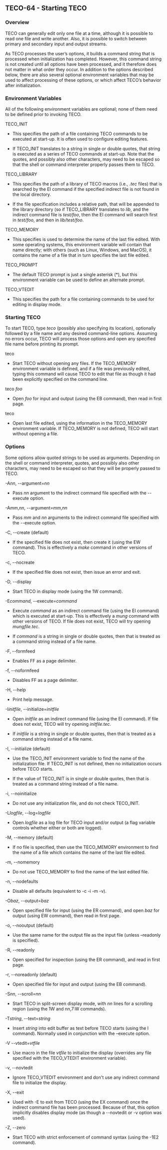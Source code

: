 ## TECO-64 - Starting TECO

### Overview

TECO can generally edit only one file at a time, although it is possible
to read one file and write another. Also, it is possible to switch between
primary and secondary input and output streams.

As TECO processes the user’s options, it builds a command string that is
processed when initialization has completed. However, this command string is
not created until all options have been processed, and it therefore does not
matter in what order they occur. In addition to the options described below,
there are also several optional environment variables that may be used to
affect processing of these options, or which affect TECO’s behavior after
initialization.

### Environment Variables

All of the following environment variables are optional; none of them need to
be defined prior to invoking TECO.

TECO_INIT
 - This specifies the path of a file containing TECO commands
to be executed at start-up. It is often used to configure editing features.

 - If TECO_INIT translates to a string in single or double quotes, that string
is executed as a series of TECO commands at start-up. Note that the quotes,
and possibly also other characters, may need to be escaped so that the shell
or command interpreter properly passes them to TECO.

TECO_LIBRARY
 - This specifies the path of a library of TECO macros (i.e., *.tec* files)
that is searched by the EI command if the specified indirect file
is not found in the local directory.

 - If the file specification includes a relative path, that will be appended
to the library directory (so if TECO_LIBRARY translates to *lib*, and the
indirect command file is *test/foo*, then the EI command will search first
in *test/foo*, and then in *lib/test/foo*.

TECO_MEMORY
 - This specifies is used to determine the name of the last file
edited. With some operating systems, this environment variable will contain that
name directly; with others (such as Linux, Windows, and MacOS), it contains the
name of a file that in turn specifies the last file edited.

TECO_PROMPT
 - The default TECO prompt is just a single asterisk (\*), but this
environment variable can be used to define an alternate prompt.

TECO_VTEDIT
 - This specifies the path for a file containing commands to be
used for editing in display mode.

### Starting TECO

To start TECO, type *teco* (possibly also specifying its location),
optionally followed by a file name and any desired command-line
options. Assuming no errors occur, TECO will process those options
and open any specified file name before printing its prompt.

teco
 - Start TECO without opening any files. If the TECO_MEMORY environment
variable is defined, and if a file was previously edited, typing this
command will cause TECO to edit that file as though it had been
explicitly specified on the command line.

teco *foo*
 - Open *foo* for input and output (using the EB command), then read in first page.

teco
 - Open last file edited, using the information in the TECO_MEMORY environment
variable. If TECO_MEMORY is not defined, TECO will start without opening a file.

### Options

Some options allow quoted strings to be used as arguments.
Depending on the shell or command interpreter, quotes, and possibly also
other characters, may need to be escaped so that they will be properly
passed to TECO.

-A*nn*, --argument=*nn*
 - Pass *nn* argument to the indirect command file specified with the --execute
 option.

-A*mm*,*nn*, --argument=*mm*,*nn*
 - Pass *mm* and *nn* arguments to the indirect command file specified with
the --execute option.

-C, --create (default)
 - If the specified file does not exist, then create it (using the EW command).
This is effectively a *make* command in other versions of TECO.

-c, --nocreate
 - If the specified file does not exist, then issue an error and exit.

-D, --display
 - Start TECO in display mode (using the 1W command).

-E*command*, --execute=*command*
 - Execute *command* as an indirect command file (using the EI command) which is
executed at start-up. This is effectively a *mung* command with other versions of
TECO. If file does not exist, TECO will try opening *mungfile.tec*.

 - If *command* is a string in single or double quotes, then that is treated as
a command string instead of a file name.

-F, --formfeed
 - Enables FF as a page delimiter.

-f, --noformfeed
 - Disables FF as a page delimiter.

-H, --help
 - Print help message.

-I*initfile*, --initialize=*initfile*
 - Open *initfile* as an indirect command file (using the EI command). If file does
not exist, TECO will try opening *initfile.tec*.

 - If *initfile* is a string in single or double quotes, then that is treated as a
command string instead of a file name.

-I, --initialize (default)
 - Use the TECO_INIT environment variable to find the name of the initialization
file. If TECO_INIT is not defined, then no initialization occurs before TECO
starts.

 - If the value of TECO_INIT is in single or double quotes, then that is treated
as a command string instead of a file name.

-i, --noinitialize
 - Do not use any initialization file, and do not check TECO_INIT.

-L*logfile*, --log=*logfile*
 - Open *logfile* as a log file for TECO input and/or output (a flag variable
controls whether either or both are logged).

-M, --memory (default)
 - If no file is specified, then use the TECO_MEMORY environment to find the
name of a file which contains the name of the last file edited.

-m, --nomemory
 - Do not use TECO_MEMORY to find the name of the last edited file.

-n, --nodefaults
 - Disable all defaults (equivalent to -c -i -m -v).

-O*baz*, --output=*baz*
 - Open specified file for input (using the ER command), and open *baz* for
output (using EW command), then read in first page.

-o, --nooutput (default)
 - Use the same name for the output file as the input file (unless –readonly is specified).

-R, --readonly
 - Open specified for inspection (using the ER command), and read in first page.

-r, --noreadonly (default)
 - Open specified file for input and output (using the EB command).

-S*nn*, --scroll=*nn*
 - Start TECO in split-screen display mode, with *nn* lines for a scrolling
region (using the 1W and nn,7:W commands).

-T*string*, --text=*string*
 - Insert *string* into edit buffer as text before TECO starts (using the I command).
Normally used in conjunction with the –execute option.

-V --vtedit=*vtfile*
 - Use macro in the file *vtfile* to initialize the display (overrides any file
specified with the TECO_VTEDIT environment variable).

-v, --novtedit
 - Ignore TECO_VTEDIT environment and don't use any indirect command file to
initialize the display.

-X, --exit
 - Used with -E to exit from TECO (using the EX command) once the indirect
command file has been processed. Because of that, this option implicitly
disables display mode (as though a --novtedit or -v option was used).

-Z, --zero
 - Start TECO with strict enforcement of command syntax (using the -1E2 command).
